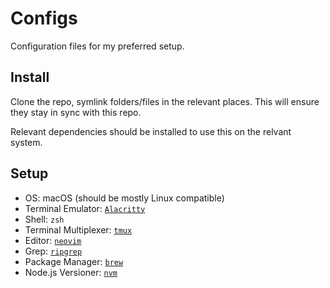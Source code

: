 # Configs

Configuration files for my preferred setup.

## Install

Clone the repo, symlink folders/files in the relevant places.
This will ensure they stay in sync with this repo.

Relevant dependencies should be installed to use this on the relvant system.

## Setup

- OS: macOS (should be mostly Linux compatible)
- Terminal Emulator: [`Alacritty`](https://github.com/alacritty/alacritty)
- Shell: `zsh`
- Terminal Multiplexer: [`tmux`](https://github.com/tmux/tmux/wiki)
- Editor: [`neovim`](https://neovim.io)
- Grep: [`ripgrep`](https://github.com/BurntSushi/ripgrep)
- Package Manager: [`brew`](https://brew.sh)
- Node.js Versioner: [`nvm`](https://github.com/nvm-sh/nvm)
